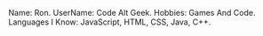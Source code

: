 Name: Ron.
UserName: Code Alt Geek.
Hobbies: Games And Code.
Languages I Know: JavaScript, HTML, CSS, Java, C++.
